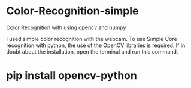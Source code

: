 # Color-Recognition-simple
Color Recognition with using opencv and numpy

I used simple color recognition with the webcam. To use Simple Core recognition with python, the use of the OpenCV libraries is required. If in doubt about the installation, open the terminal and run this command.

# pip install opencv-python


